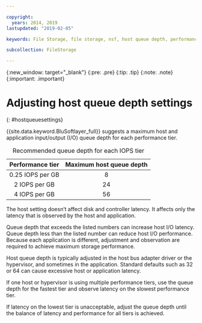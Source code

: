 ```yaml
---

copyright:
  years: 2014, 2019
lastupdated: "2019-02-05"

keywords: File Storage, file storage, nsf, host queue depth, performance tuning

subcollection: FileStorage

---
```

{:new_window: target="_blank"}
{:pre: .pre}
{:tip: .tip}
{:note: .note}
{:important: .important}

# Adjusting host queue depth settings
{: #hostqueuesettings}

{{site.data.keyword.BluSoftlayer_full}} suggests a maximum host and application input/output (I/O) queue depth for each performance tier.

<table align="center">
  <caption>Recommended queue depth for each IOPS tier</caption>
        <thead>
	    <tr>
		<th>Performance tier</th>
		<th>Maximum host queue depth</th>
	    </tr>
	</thead>
	<tbody>
   	    <tr>
		<td style="text-align: center; vertical-align: middle;">0.25 IOPS per GB</td>
		<td style="text-align: center; vertical-align: middle;">8</td>
	    </tr>
	    <tr>
		<td style="text-align: center; vertical-align: middle;">2 IOPS per GB</td>
		<td style="text-align: center; vertical-align: middle;">24</td>
	    </tr>
	    <tr>
		<td style="text-align: center; vertical-align: middle;">4 IOPS per GB</td>
		<td style="text-align: center; vertical-align: middle;">56</td>
            </tr>
         </tbody>
</table>


The host setting doesn’t affect disk and controller latency. It affects only the latency that is observed by the host and application.

Queue depth that exceeds the listed numbers can increase host I/O latency. Queue depth less than the listed number can reduce host I/O performance. Because each application is different, adjustment and observation are required to achieve maximum storage performance.

Host queue depth is typically adjusted in the host bus adapter driver or the hypervisor, and sometimes in the application. Standard defaults such as 32 or 64 can cause excessive host or application latency.

If one host or hypervisor is using multiple performance tiers, use the queue depth for the fastest tier and observe latency on the slowest performance tier.

If latency on the lowest tier is unacceptable, adjust the queue depth until the balance of latency and performance for all tiers is achieved.
